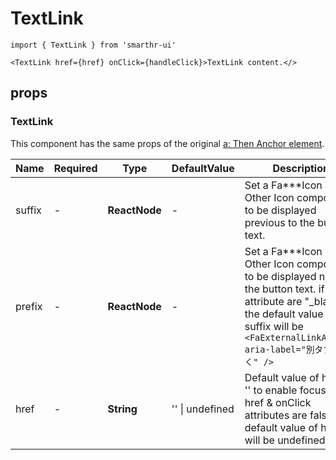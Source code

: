 # TextLink

```tsx
import { TextLink } from 'smarthr-ui'
```

```tsx
<TextLink href={href} onClick={handleClick}>TextLink content.</>
```

## props

### TextLink

This component has the same props of the original [a: Then Anchor element](https://developer.mozilla.org/en-US/docs/Web/HTML/Element/a).

| Name      | Required | Type                 | DefaultValue    | Description                                                                                                                                                                                                     |
| --------- | -------- | -------------------- | --------------- | --------------------------------------------------------------------------------------------------------------------------------------------------------------------------------------------------------------- |
| suffix    | -        | **ReactNode**        | -               | Set a Fa\*\*\*Icon or Other Icon component to be displayed previous to the button text.                                                                                                                         |
| prefix    | -        | **ReactNode**        | -               | Set a Fa\*\*\*Icon or Other Icon component to be displayed next to the button text. if target attribute are "_blank", the default value of suffix will be `<FaExternalLinkAltIcon aria-label="別タブで開く" />` |
| href      | -        | **String**           | '' \| undefined | Default value of href is '' to enable focus. if href & onClick attributes are falsy, the default value of href will be undefined.                                                                               |

